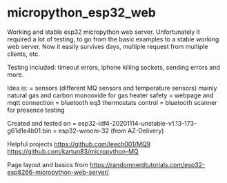 # micropython_esp32_web
Working and stable esp32 micropython web server.
Unfortunately it required a lot of testing, to go from the basic examples to a stable working web server.
Now it easily survives days, multiple request from multiple clients, etc.

Testing included: timeout errors, iphone killing sockets, sending errors and more.

Idea is:
= sensors (different MQ sensors and temperature sensors)
  mainly natural gas and carbon monooxide for gas heater safety
= webpage and mqtt connection
= bluetooth eq3 thermostats control
= bluetooth scanner for presence testing

Created and tested on
= esp32-idf4-20201114-unstable-v1.13-173-g61d1e4b01.bin
= esp32-wroom-32 (from AZ-Delivery)

Helpful projects
https://github.com/leech001/MQ9
https://github.com/kartun83/micropython-MQ

Page layout and basics from
https://randomnerdtutorials.com/esp32-esp8266-micropython-web-server/
